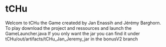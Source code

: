 # tCHu
Welcom to tCHu the Game createdd by Jan Enassih and Jérémy Barghorn.
To play download the project and ressources and launch the GameLauncher.java
If you only want the jar you can find it under tCHu/out/artifacts/tCHu_Jan_Jeremy_jar in the bonusV2 branch
